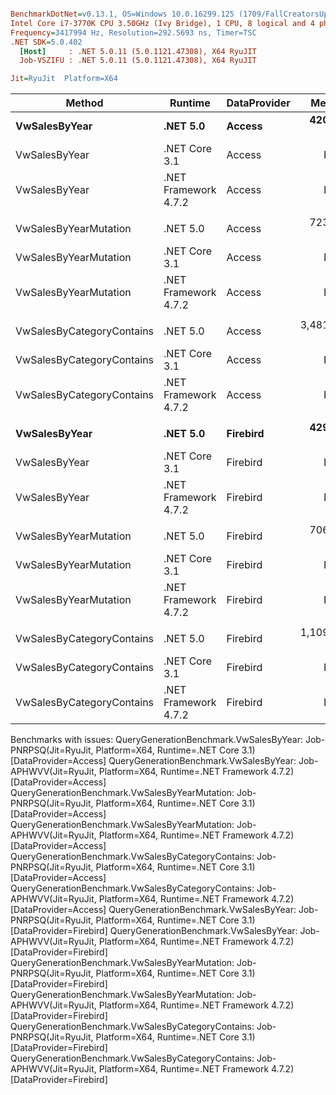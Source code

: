 ``` ini

BenchmarkDotNet=v0.13.1, OS=Windows 10.0.16299.125 (1709/FallCreatorsUpdate/Redstone3)
Intel Core i7-3770K CPU 3.50GHz (Ivy Bridge), 1 CPU, 8 logical and 4 physical cores
Frequency=3417994 Hz, Resolution=292.5693 ns, Timer=TSC
.NET SDK=5.0.402
  [Host]     : .NET 5.0.11 (5.0.1121.47308), X64 RyuJIT
  Job-VSZIFU : .NET 5.0.11 (5.0.1121.47308), X64 RyuJIT

Jit=RyuJit  Platform=X64  

```
|                    Method |              Runtime | DataProvider |       Mean |     Median | Ratio | Allocated |
|-------------------------- |--------------------- |------------- |-----------:|-----------:|------:|----------:|
|             **VwSalesByYear** |             **.NET 5.0** |       **Access** |   **420.5 μs** |   **417.2 μs** |     **?** | **103,541 B** |
|             VwSalesByYear |        .NET Core 3.1 |       Access |         NA |         NA |     ? |         - |
|             VwSalesByYear | .NET Framework 4.7.2 |       Access |         NA |         NA |     ? |         - |
|                           |                      |              |            |            |       |           |
|     VwSalesByYearMutation |             .NET 5.0 |       Access |   723.1 μs |   714.4 μs |     ? | 162,104 B |
|     VwSalesByYearMutation |        .NET Core 3.1 |       Access |         NA |         NA |     ? |         - |
|     VwSalesByYearMutation | .NET Framework 4.7.2 |       Access |         NA |         NA |     ? |         - |
|                           |                      |              |            |            |       |           |
| VwSalesByCategoryContains |             .NET 5.0 |       Access | 3,481.0 μs | 3,230.0 μs |     ? | 391,440 B |
| VwSalesByCategoryContains |        .NET Core 3.1 |       Access |         NA |         NA |     ? |         - |
| VwSalesByCategoryContains | .NET Framework 4.7.2 |       Access |         NA |         NA |     ? |         - |
|                           |                      |              |            |            |       |           |
|             **VwSalesByYear** |             **.NET 5.0** |     **Firebird** |   **429.5 μs** |   **427.5 μs** |     **?** | **104,166 B** |
|             VwSalesByYear |        .NET Core 3.1 |     Firebird |         NA |         NA |     ? |         - |
|             VwSalesByYear | .NET Framework 4.7.2 |     Firebird |         NA |         NA |     ? |         - |
|                           |                      |              |            |            |       |           |
|     VwSalesByYearMutation |             .NET 5.0 |     Firebird |   706.9 μs |   704.8 μs |     ? | 165,326 B |
|     VwSalesByYearMutation |        .NET Core 3.1 |     Firebird |         NA |         NA |     ? |         - |
|     VwSalesByYearMutation | .NET Framework 4.7.2 |     Firebird |         NA |         NA |     ? |         - |
|                           |                      |              |            |            |       |           |
| VwSalesByCategoryContains |             .NET 5.0 |     Firebird | 1,109.7 μs | 1,110.4 μs |     ? | 244,324 B |
| VwSalesByCategoryContains |        .NET Core 3.1 |     Firebird |         NA |         NA |     ? |         - |
| VwSalesByCategoryContains | .NET Framework 4.7.2 |     Firebird |         NA |         NA |     ? |         - |

Benchmarks with issues:
  QueryGenerationBenchmark.VwSalesByYear: Job-PNRPSQ(Jit=RyuJit, Platform=X64, Runtime=.NET Core 3.1) [DataProvider=Access]
  QueryGenerationBenchmark.VwSalesByYear: Job-APHWVV(Jit=RyuJit, Platform=X64, Runtime=.NET Framework 4.7.2) [DataProvider=Access]
  QueryGenerationBenchmark.VwSalesByYearMutation: Job-PNRPSQ(Jit=RyuJit, Platform=X64, Runtime=.NET Core 3.1) [DataProvider=Access]
  QueryGenerationBenchmark.VwSalesByYearMutation: Job-APHWVV(Jit=RyuJit, Platform=X64, Runtime=.NET Framework 4.7.2) [DataProvider=Access]
  QueryGenerationBenchmark.VwSalesByCategoryContains: Job-PNRPSQ(Jit=RyuJit, Platform=X64, Runtime=.NET Core 3.1) [DataProvider=Access]
  QueryGenerationBenchmark.VwSalesByCategoryContains: Job-APHWVV(Jit=RyuJit, Platform=X64, Runtime=.NET Framework 4.7.2) [DataProvider=Access]
  QueryGenerationBenchmark.VwSalesByYear: Job-PNRPSQ(Jit=RyuJit, Platform=X64, Runtime=.NET Core 3.1) [DataProvider=Firebird]
  QueryGenerationBenchmark.VwSalesByYear: Job-APHWVV(Jit=RyuJit, Platform=X64, Runtime=.NET Framework 4.7.2) [DataProvider=Firebird]
  QueryGenerationBenchmark.VwSalesByYearMutation: Job-PNRPSQ(Jit=RyuJit, Platform=X64, Runtime=.NET Core 3.1) [DataProvider=Firebird]
  QueryGenerationBenchmark.VwSalesByYearMutation: Job-APHWVV(Jit=RyuJit, Platform=X64, Runtime=.NET Framework 4.7.2) [DataProvider=Firebird]
  QueryGenerationBenchmark.VwSalesByCategoryContains: Job-PNRPSQ(Jit=RyuJit, Platform=X64, Runtime=.NET Core 3.1) [DataProvider=Firebird]
  QueryGenerationBenchmark.VwSalesByCategoryContains: Job-APHWVV(Jit=RyuJit, Platform=X64, Runtime=.NET Framework 4.7.2) [DataProvider=Firebird]

